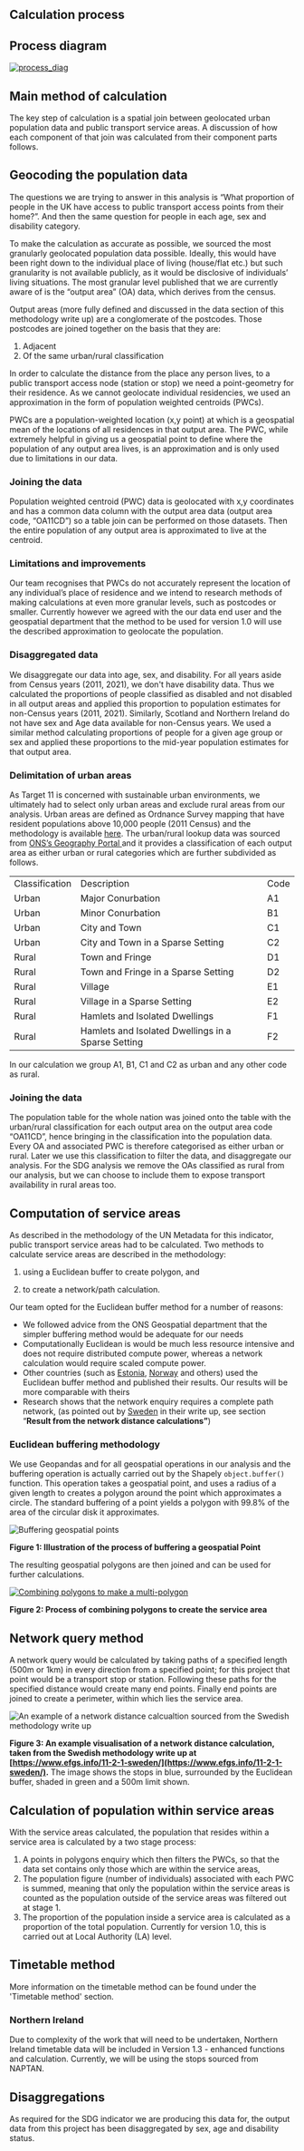 ## Calculation process

## Process diagram   

[![process_diag](img/New_workflow_diagram.png)](img/New_workflow_diagram.png)

## Main method of calculation

The key step of calculation is a spatial join between geolocated urban population data and public transport service areas. A discussion of how each component of that join was calculated from their component parts follows. 


## Geocoding the population data

The questions we are trying to answer in this analysis is “What proportion of people in the UK have access to public transport access points from their home?”. And then the same question for people in each age, sex and disability category. 

To make the calculation as accurate as possible, we sourced the most granularly geolocated population data possible. Ideally, this would have been right down to the individual place of living (house/flat etc.) but such granularity is not available publicly, as it would be disclosive of individuals’ living situations. The most granular level published that we are currently aware of is the “output area” (OA) data, which derives from the census. 

Output areas (more fully defined and discussed in the data section of this methodology write up) are a conglomerate of the postcodes. Those postcodes are joined together on the basis that they are:



1. Adjacent
2. Of the same urban/rural classification

In order to calculate the distance from the place any person lives, to a public transport access node (station or stop) we need a point-geometry for their residence. As we cannot geolocate individual residencies, we used an approximation in the form of population weighted centroids (PWCs). 

PWCs are a population-weighted location (x,y point) at which is a geospatial mean of the locations of all residences in that output area. The PWC, while extremely helpful in giving us a geospatial point to define where the population of any output area lives, is an approximation and is only used due to limitations in our data. 


### Joining the data

Population weighted centroid (PWC) data is geolocated with x,y coordinates and has a common data column with the output area data (output area code, “OA11CD”) so a table join can be performed on those datasets. Then the entire population of any output area is approximated to live at the centroid.


### Limitations and improvements

Our team recognises that PWCs do not accurately represent the location of any individual’s place of residence and we intend to  research methods of making calculations at even more granular levels, such as postcodes or smaller. Currently however we agreed with the our data end user and the geospatial department that the method to be used for version 1.0 will use the described approximation to geolocate the population.

### Disaggregated data

We disaggregate our data into age, sex, and disability. For all years aside from Census years (2011, 2021), we don't have disability data. Thus we calculated the proportions of people classified as disabled and not disabled in all output areas and applied this proportion to population estimates for non-Census years (2011, 2021). Similarly, Scotland and Northern Ireland do not have sex and Age data available for non-Census years. We used a similar method calculating proportions of people for a given age group or sex and applied these proportions to the mid-year population estimates for that output area.

### Delimitation of urban areas

As Target 11 is concerned with sustainable urban environments, we ultimately had to select only urban areas and exclude rural areas from our analysis. Urban areas are defined as Ordnance Survey mapping that have resident populations above 10,000 people (2011 Census) and the methodology is available [here](https://www.ons.gov.uk/file?uri=/methodology/geography/geographicalproducts/ruralurbanclassifications/2011ruralurbanclassification/ruralurbanclassification2011userguide.zip). The urban/rural lookup data was sourced from [ONS’s Geography Portal ](https://geoportal.statistics.gov.uk/)and it provides a classification of each output area as either urban or rural categories which are further subdivided as follows. 


<table>
  <tr>
   <td>Classification
   </td>
   <td>Description
   </td>
   <td>Code
   </td>
  </tr>
  <tr>
   <td>Urban
   </td>
   <td>Major Conurbation
   </td>
   <td>A1
   </td>
  </tr>
  <tr>
   <td>Urban
   </td>
   <td>Minor Conurbation
   </td>
   <td>B1
   </td>
  </tr>
  <tr>
   <td>Urban
   </td>
   <td>City and Town
   </td>
   <td>C1
   </td>
  </tr>
  <tr>
   <td>Urban
   </td>
   <td>City and Town in a Sparse Setting
   </td>
   <td>C2
   </td>
  </tr>
  <tr>
   <td>Rural
   </td>
   <td>Town and Fringe
   </td>
   <td>D1
   </td>
  </tr>
  <tr>
   <td>Rural
   </td>
   <td>Town and Fringe in a Sparse Setting
   </td>
   <td>D2
   </td>
  </tr>
  <tr>
   <td>Rural
   </td>
   <td>Village
   </td>
   <td>E1
   </td>
  </tr>
  <tr>
   <td>Rural
   </td>
   <td>Village in a Sparse Setting
   </td>
   <td>E2
   </td>
  </tr>
  <tr>
   <td>Rural
   </td>
   <td>Hamlets and Isolated Dwellings
   </td>
   <td>F1
   </td>
  </tr>
  <tr>
   <td>Rural
   </td>
   <td>Hamlets and Isolated Dwellings in a Sparse Setting 
   </td>
   <td>F2
   </td>
  </tr>
</table>


In our calculation we group A1, B1, C1 and C2 as urban and any other code as rural. 


### Joining the data

The population table for the whole nation was joined onto the table with the urban/rural classification for each output area on the output area code “OA11CD”, hence bringing in the classification into the population data. Every OA and associated PWC is therefore categorised as either urban or rural. Later we use this classification to filter the data, and disaggregate our analysis. For the SDG analysis we remove the OAs classified as rural from our analysis, but we can choose to include them to expose transport availability in rural areas too. 

## Computation of service areas

As described in the methodology of the UN Metadata for this indicator, public transport service areas had to be calculated.  Two methods to calculate service areas are described in the methodology:

1) using a Euclidean buffer to create polygon, and 

2) to create a network/path calculation. 

Our team opted for the Euclidean buffer method for a number of reasons:



* We followed advice from the ONS Geospatial department that the simpler buffering method would be adequate for our needs
* Computationally Euclidean is would be much less resource intensive and does not require distributed compute power, whereas a network calculation would require scaled compute power.
* Other countries (such as [Estonia](https://www.efgs.info/11-2-1-estonia/), [Norway](https://www.efgs.info/11-2-1-norway-test-page/) and others) used the Euclidean buffer method and published their results. Our results will be more comparable with theirs
* Research shows that the network enquiry requires a complete path network, (as pointed out by [Sweden](https://www.efgs.info/11-2-1-sweden/) in their write up, see section “**Result from the network distance calculations”**)


### Euclidean buffering methodology

We use Geopandas and for all geospatial operations in our analysis and the buffering operation is actually carried out by the Shapely `object.buffer()` function. This operation takes a geospatial point, and uses a radius of a given length to creates a polygon around the point which approximates a circle. The standard buffering of a point yields a polygon with 99.8% of the area of the circular disk it approximates.

![Buffering geospatial points](img/buffering_geospatial_point.png)

**Figure 1: Illustration of the process of buffering a geospatial Point**

The resulting geospatial polygons are then joined and can be used for further calculations. 


[![Combining polygons to make a multi-polygon](img/combining_buffers.png)](img/combining_buffers.png)

**Figure 2: Process of combining polygons to create the service area**


## Network query method

A network query would be calculated by taking paths of a specified length (500m or 1km) in every direction from a specified point; for this project that point would be a transport stop or station. Following these paths for the specified distance would create many end points. Finally end points are joined to create a perimeter, within which lies the service area.


![An example of a network distance calcualtion sourced from the Swedish methodology write up](img/swedish_network_calculation.png)


**Figure 3: An example visualisation of a network distance calculation, taken from the Swedish methodology write up at [https://www.efgs.info/11-2-1-sweden/](https://www.efgs.info/11-2-1-sweden/).** The image shows the stops in blue, surrounded by the Euclidean buffer, shaded in green and a 500m limit shown. 

## Calculation of population within service areas

With the service areas calculated, the population that resides within a service area is calculated by a two stage process:



1. A points in polygons enquiry which then filters the PWCs, so that the data set contains only those which are within the service areas,
2. The population figure (number of individuals) associated with each PWC is summed, meaning that only the population within the service areas is counted as the population outside of the service areas was filtered out at stage 1.
3. The proportion of the population inside a service area is calculated as a proportion of the total population. Currently for version 1.0, this is carried out at Local Authority (LA) level.

## Timetable method

More information on the timetable method can be found under the 'Timetable method' section.

### Northern Ireland
Due to complexity of the work that will need to be undertaken, Northern Ireland timetable data will be included in Version 1.3 - enhanced functions and calculation. Currently, we will be using the stops sourced from NAPTAN. 

## Disaggregations

As required for the SDG indicator we are producing this data for, the output data from this project has been disaggregated by sex, age and disability status. 
